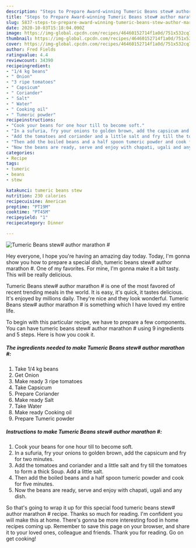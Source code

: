```yaml
---
description: "Steps to Prepare Award-winning Tumeric Beans stew# author marathon #"
title: "Steps to Prepare Award-winning Tumeric Beans stew# author marathon #"
slug: 5837-steps-to-prepare-award-winning-tumeric-beans-stew-author-marathon
date: 2020-10-03T15:18:04.090Z
image: https://img-global.cpcdn.com/recipes/46460152714f1a0d/751x532cq70/tumeric-beans-stew-author-marathon-recipe-main-photo.jpg
thumbnail: https://img-global.cpcdn.com/recipes/46460152714f1a0d/751x532cq70/tumeric-beans-stew-author-marathon-recipe-main-photo.jpg
cover: https://img-global.cpcdn.com/recipes/46460152714f1a0d/751x532cq70/tumeric-beans-stew-author-marathon-recipe-main-photo.jpg
author: Fred Fields
ratingvalue: 4.4
reviewcount: 34390
recipeingredient:
- "1/4 kg beans"
- " Onion"
- "3 ripe tomatoes"
- " Capsicum"
- " Coriander"
- " Salt"
- " Water"
- " Cooking oil"
- " Tumeric powder"
recipeinstructions:
- "Cook your beans for one hour till to become soft."
- "In a sufuria, fry your onions to golden brown, add the capsicum and fry for two minutes."
- "Add the tomatoes and coriander and a little salt and fry till the tomatoes to form a thick Soup. Add a little salt."
- "Then add the boiled beans and a half spoon tumeric powder and cook for five minutes."
- "Now the beans are ready, serve and enjoy with chapati, ugali and any dish."
categories:
- Recipe
tags:
- tumeric
- beans
- stew

katakunci: tumeric beans stew 
nutrition: 230 calories
recipecuisine: American
preptime: "PT19M"
cooktime: "PT45M"
recipeyield: "1"
recipecategory: Dinner

---
```



![Tumeric Beans stew# author marathon #](https://img-global.cpcdn.com/recipes/46460152714f1a0d/751x532cq70/tumeric-beans-stew-author-marathon-recipe-main-photo.jpg)

Hey everyone, I hope you're having an amazing day today. Today, I'm gonna show you how to prepare a special dish, tumeric beans stew# author marathon #. One of my favorites. For mine, I'm gonna make it a bit tasty. This will be really delicious.

Tumeric Beans stew# author marathon # is one of the most favored of recent trending meals in the world. It is easy, it's quick, it tastes delicious. It's enjoyed by millions daily. They're nice and they look wonderful. Tumeric Beans stew# author marathon # is something which I have loved my entire life.




To begin with this particular recipe, we have to prepare a few components. You can have tumeric beans stew# author marathon # using 9 ingredients and 5 steps. Here is how you cook it.

<!--inarticleads1-->

##### The ingredients needed to make Tumeric Beans stew# author marathon #:

1. Take 1/4 kg beans
1. Get  Onion
1. Make ready 3 ripe tomatoes
1. Take  Capsicum
1. Prepare  Coriander
1. Make ready  Salt
1. Take  Water
1. Make ready  Cooking oil
1. Prepare  Tumeric powder




<!--inarticleads2-->

##### Instructions to make Tumeric Beans stew# author marathon #:

1. Cook your beans for one hour till to become soft.
1. In a sufuria, fry your onions to golden brown, add the capsicum and fry for two minutes.
1. Add the tomatoes and coriander and a little salt and fry till the tomatoes to form a thick Soup. Add a little salt.
1. Then add the boiled beans and a half spoon tumeric powder and cook for five minutes.
1. Now the beans are ready, serve and enjoy with chapati, ugali and any dish.




So that's going to wrap it up for this special food tumeric beans stew# author marathon # recipe. Thanks so much for reading. I'm confident you will make this at home. There's gonna be more interesting food in home recipes coming up. Remember to save this page on your browser, and share it to your loved ones, colleague and friends. Thank you for reading. Go on get cooking!
